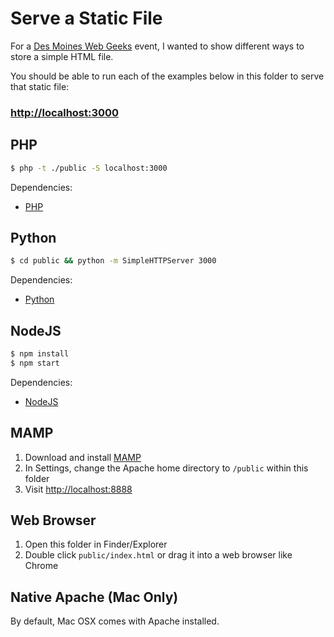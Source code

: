 # Serve a Static File

For a [Des Moines Web Geeks](http://www.dsmwebgeeks.com) event, I wanted to show different ways to store a simple HTML file.

You should be able to run each of the examples below in this folder to serve that static file:

### [http://localhost:3000](http://localhost:3000)

## PHP

```sh
$ php -t ./public -S localhost:3000
```

Dependencies:

- [PHP](http://php.net/)

## Python

```sh
$ cd public && python -m SimpleHTTPServer 3000
```

Dependencies:

- [Python](https://www.python.org/)

## NodeJS

```sh
$ npm install
$ npm start
```

Dependencies:

- [NodeJS](https://nodejs.org/)

## MAMP

1. Download and install [MAMP](https://www.mamp.info/en/)
1. In Settings, change the Apache home directory to `/public` within this folder
1. Visit [http://localhost:8888](http://localhost:8888)

## Web Browser

1. Open this folder in Finder/Explorer
1. Double click `public/index.html` or drag it into a web browser like Chrome

## Native Apache (Mac Only)

By default, Mac OSX comes with Apache installed.
